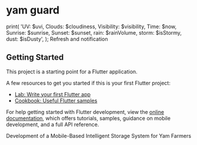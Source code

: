 # yam guard

 print(
    'UV: $uvi, Clouds: $cloudiness, Visibility: $visibility, Time: $now, Sunrise: $sunrise, Sunset: $sunset, rain: $rainVolume, storm: $isStormy, dust: $isDusty',
  );
Refresh and notification 

## Getting Started

This project is a starting point for a Flutter application.

A few resources to get you started if this is your first Flutter project:

- [Lab: Write your first Flutter app](https://docs.flutter.dev/get-started/codelab)
- [Cookbook: Useful Flutter samples](https://docs.flutter.dev/cookbook)

For help getting started with Flutter development, view the
[online documentation](https://docs.flutter.dev/), which offers tutorials,
samples, guidance on mobile development, and a full API reference.

Development of a Mobile-Based Intelligent Storage System for Yam Farmers